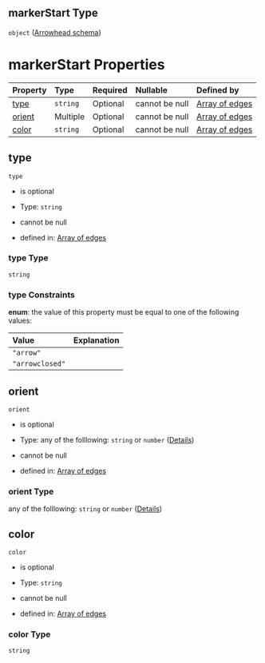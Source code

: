 ## markerStart Type

`object` ([Arrowhead schema](edges-edge-properties-arrowhead-schema.md))

# markerStart Properties

| Property          | Type     | Required | Nullable       | Defined by                                                                                                                                 |
| :---------------- | :------- | :------- | :------------- | :----------------------------------------------------------------------------------------------------------------------------------------- |
| [type](#type)     | `string` | Optional | cannot be null | [Array of edges](edges-edge-properties-arrowhead-schema-properties-type.md "edgeSchema#/items/properties/markerStart/properties/type")     |
| [orient](#orient) | Multiple | Optional | cannot be null | [Array of edges](edges-edge-properties-arrowhead-schema-properties-orient.md "edgeSchema#/items/properties/markerStart/properties/orient") |
| [color](#color)   | `string` | Optional | cannot be null | [Array of edges](edges-edge-properties-arrowhead-schema-properties-color.md "edgeSchema#/items/properties/markerStart/properties/color")   |

## type



`type`

*   is optional

*   Type: `string`

*   cannot be null

*   defined in: [Array of edges](edges-edge-properties-arrowhead-schema-properties-type.md "edgeSchema#/items/properties/markerStart/properties/type")

### type Type

`string`

### type Constraints

**enum**: the value of this property must be equal to one of the following values:

| Value           | Explanation |
| :-------------- | :---------- |
| `"arrow"`       |             |
| `"arrowclosed"` |             |

## orient



`orient`

*   is optional

*   Type: any of the folllowing: `string` or `number` ([Details](edges-edge-properties-arrowhead-schema-properties-orient.md))

*   cannot be null

*   defined in: [Array of edges](edges-edge-properties-arrowhead-schema-properties-orient.md "edgeSchema#/items/properties/markerStart/properties/orient")

### orient Type

any of the folllowing: `string` or `number` ([Details](edges-edge-properties-arrowhead-schema-properties-orient.md))

## color



`color`

*   is optional

*   Type: `string`

*   cannot be null

*   defined in: [Array of edges](edges-edge-properties-arrowhead-schema-properties-color.md "edgeSchema#/items/properties/markerStart/properties/color")

### color Type

`string`
